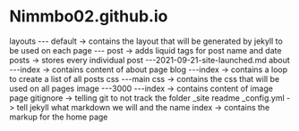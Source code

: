# Nimmbo02.github.io
layouts
--- default -> contains the layout that will be generated by jekyll to be used on each page
--- post -> adds liquid tags for post name and date 
posts -> stores every individual post
---2021-09-21-site-launched.md
about
---index -> contains content of about page
blog
---index -> contains a loop to create a list of all posts
css
---main css -> contains the css that will be used on all pages
image
---3000 
---index -> contains content of image page
gitignore -> telling git to not track the folder _site
readme
_config.yml -> tell jekyll what markdown we will and the name 
index -> contains the markup for the home page 
